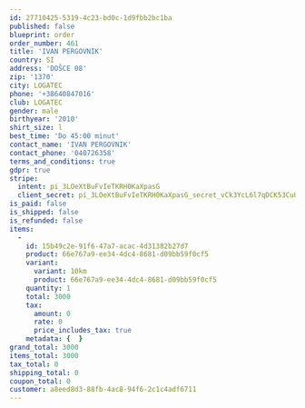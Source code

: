 ```yaml
---
id: 27710425-5319-4c23-bd0c-1d9fbb2bc1ba
published: false
blueprint: order
order_number: 461
title: 'IVAN PERGOVNIK'
country: SI
address: 'DOŠCE 08'
zip: '1370'
city: LOGATEC
phone: '+38640847016'
club: LOGATEC
gender: male
birthyear: '2010'
shirt_size: l
best_time: 'Do 45:00 minut'
contact_name: 'IVAN PERGOVNIK'
contact_phone: '040726358'
terms_and_conditions: true
gdpr: true
stripe:
  intent: pi_3LOeXtBuFvIeTKRH0KaXpasG
  client_secret: pi_3LOeXtBuFvIeTKRH0KaXpasG_secret_vCk3YcL6l7qDCK53CuUxicCHq
is_paid: false
is_shipped: false
is_refunded: false
items:
  -
    id: 15b49c2e-91f6-47a7-acac-4d31382b27d7
    product: 66e767a9-ee34-4dc4-8681-d09bb59f0cf5
    variant:
      variant: 10km
      product: 66e767a9-ee34-4dc4-8681-d09bb59f0cf5
    quantity: 1
    total: 3000
    tax:
      amount: 0
      rate: 0
      price_includes_tax: true
    metadata: {  }
grand_total: 3000
items_total: 3000
tax_total: 0
shipping_total: 0
coupon_total: 0
customer: a8eed8d3-88fb-4ac8-94f6-2c1c4adf6711
---
```

